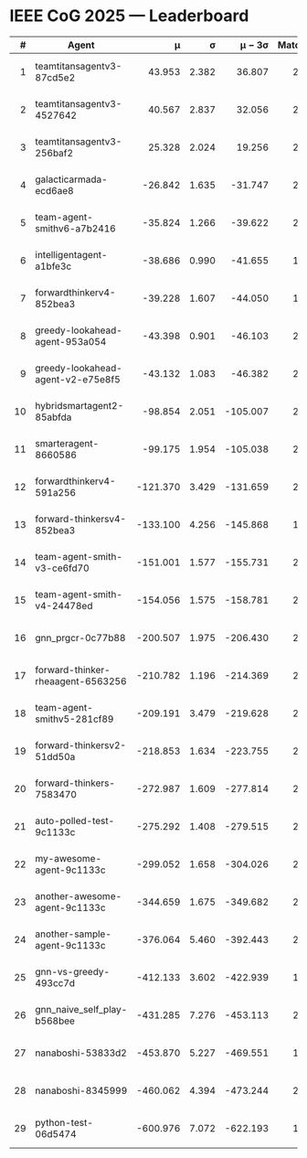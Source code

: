 # IEEE CoG 2025 — Leaderboard

| # | Agent | μ | σ | μ − 3σ | Matches | Updated |
|---:|---|---:|---:|---:|---:|---|
| 1 | teamtitansagentv3-87cd5e2 | 43.953 | 2.382 | 36.807 | 2132 | 2025-08-18 05:54 |
| 2 | teamtitansagentv3-4527642 | 40.567 | 2.837 | 32.056 | 2480 | 2025-08-18 05:54 |
| 3 | teamtitansagentv3-256baf2 | 25.328 | 2.024 | 19.256 | 2352 | 2025-08-18 05:54 |
| 4 | galacticarmada-ecd6ae8 | -26.842 | 1.635 | -31.747 | 2580 | 2025-08-18 05:54 |
| 5 | team-agent-smithv6-a7b2416 | -35.824 | 1.266 | -39.622 | 2360 | 2025-08-18 05:54 |
| 6 | intelligentagent-a1bfe3c | -38.686 | 0.990 | -41.655 | 1899 | 2025-08-18 05:54 |
| 7 | forwardthinkerv4-852bea3 | -39.228 | 1.607 | -44.050 | 1806 | 2025-08-18 05:54 |
| 8 | greedy-lookahead-agent-953a054 | -43.398 | 0.901 | -46.103 | 2236 | 2025-08-18 05:54 |
| 9 | greedy-lookahead-agent-v2-e75e8f5 | -43.132 | 1.083 | -46.382 | 2516 | 2025-08-18 05:54 |
| 10 | hybridsmartagent2-85abfda | -98.854 | 2.051 | -105.007 | 2161 | 2025-08-18 05:54 |
| 11 | smarteragent-8660586 | -99.175 | 1.954 | -105.038 | 2050 | 2025-08-18 05:54 |
| 12 | forwardthinkerv4-591a256 | -121.370 | 3.429 | -131.659 | 2121 | 2025-08-18 05:54 |
| 13 | forward-thinkersv4-852bea3 | -133.100 | 4.256 | -145.868 | 1809 | 2025-08-18 05:54 |
| 14 | team-agent-smith-v3-ce6fd70 | -151.001 | 1.577 | -155.731 | 2556 | 2025-08-18 05:54 |
| 15 | team-agent-smith-v4-24478ed | -154.056 | 1.575 | -158.781 | 2436 | 2025-08-18 05:54 |
| 16 | gnn_prgcr-0c77b88 | -200.507 | 1.975 | -206.430 | 2250 | 2025-08-18 05:54 |
| 17 | forward-thinker-rheaagent-6563256 | -210.782 | 1.196 | -214.369 | 2296 | 2025-08-18 05:54 |
| 18 | team-agent-smithv5-281cf89 | -209.191 | 3.479 | -219.628 | 2240 | 2025-08-18 05:54 |
| 19 | forward-thinkersv2-51dd50a | -218.853 | 1.634 | -223.755 | 2136 | 2025-08-18 05:54 |
| 20 | forward-thinkers-7583470 | -272.987 | 1.609 | -277.814 | 2140 | 2025-08-18 05:54 |
| 21 | auto-polled-test-9c1133c | -275.292 | 1.408 | -279.515 | 2040 | 2025-08-18 05:54 |
| 22 | my-awesome-agent-9c1133c | -299.052 | 1.658 | -304.026 | 2660 | 2025-08-18 05:54 |
| 23 | another-awesome-agent-9c1133c | -344.659 | 1.675 | -349.682 | 2520 | 2025-08-18 05:54 |
| 24 | another-sample-agent-9c1133c | -376.064 | 5.460 | -392.443 | 2140 | 2025-08-18 05:54 |
| 25 | gnn-vs-greedy-493cc7d | -412.133 | 3.602 | -422.939 | 1940 | 2025-08-18 05:54 |
| 26 | gnn_naive_self_play-b568bee | -431.285 | 7.276 | -453.113 | 2000 | 2025-08-18 05:54 |
| 27 | nanaboshi-53833d2 | -453.870 | 5.227 | -469.551 | 1880 | 2025-08-18 05:54 |
| 28 | nanaboshi-8345999 | -460.062 | 4.394 | -473.244 | 2120 | 2025-08-18 05:54 |
| 29 | python-test-06d5474 | -600.976 | 7.072 | -622.193 | 1890 | 2025-08-18 05:54 |
